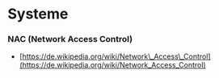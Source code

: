 # Systeme

### NAC  (Network Access Control)

* [https://de.wikipedia.org/wiki/Network\_Access\_Control](https://de.wikipedia.org/wiki/Network_Access_Control)
